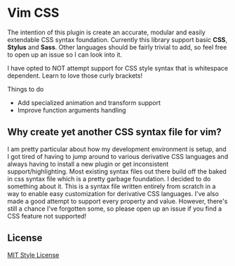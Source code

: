 # Vim CSS

The intention of this plugin is create an accurate, modular and easily
extendable CSS syntax foundation.  Currently this library support basic **CSS**,
**Stylus** and **Sass**. Other languages should be fairly trivial to add, so
feel free to open up an issue so I can look into it.

I have opted to NOT attempt support for CSS style syntax that is whitespace
dependent.  Learn to love those curly brackets!

Things to do

* Add specialized animation and transform support
* Improve function arguments handling

## Why create yet another CSS syntax file for vim?

I am pretty particular about how my development environment is setup, and I got
tired of having to jump around to various derivative CSS languages and always
having to install a new plugin or get inconsistent support/highlighting.  Most
existing syntax files out there build off the baked in css syntax file which is
a pretty garbage foundation.  I decided to do something about it.  This is a
syntax file written entirely from scratch in a way to enable easy customization
for derivative CSS languages.  I've also made a good attempt to support every
property and value.  However, there's still a chance I've forgotten some, so
please open up an issue if you find a CSS feature not supported!

## License

[MIT Style License](https://opensource.org/licenses/MIT)
